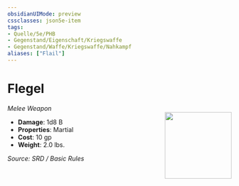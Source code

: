 ```yaml
---
obsidianUIMode: preview
cssclasses: json5e-item
tags:
- Quelle/5e/PHB
- Gegenstand/Eigenschaft/Kriegswaffe
- Gegenstand/Waffe/Kriegswaffe/Nahkampf
aliases: ["Flail"]
---
```

# Flegel
*Melee Weapon*  
<img src="Symbolik/Gegenstände.webp" align="right" width="150">

- **Damage**: 1d8 B
- **Properties**: Martial
- **Cost**: 10 gp
- **Weight**: 2.0 lbs.

*Source: SRD / Basic Rules*